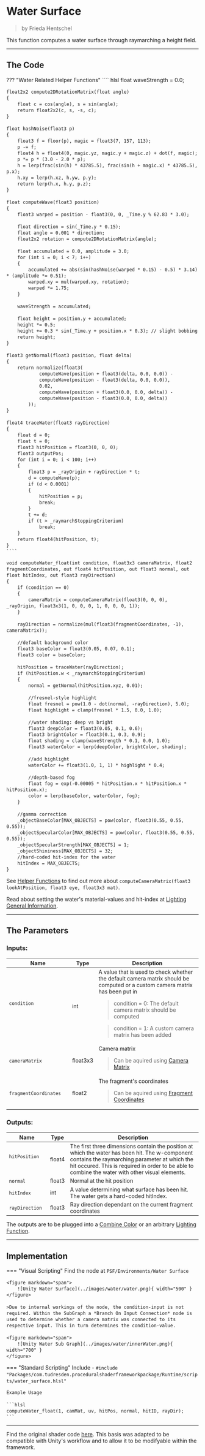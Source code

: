 <div class="container">
    <h1 class="main-heading">Water Surface</h1>
    <blockquote class="author">by Frieda Hentschel</blockquote>
</div>

This function computes a water surface through raymarching a height field. 

---

## The Code

??? "Water Related Helper Functions"
    ```` hlsl
    float waveStrength = 0.0;

    float2x2 compute2DRotationMatrix(float angle)
    {
        float c = cos(angle), s = sin(angle);
        return float2x2(c, s, -s, c);
    }

    float hashNoise(float3 p)
    {
        float3 f = floor(p), magic = float3(7, 157, 113);
        p -= f;
        float4 h = float4(0, magic.yz, magic.y + magic.z) + dot(f, magic);
        p *= p * (3.0 - 2.0 * p);
        h = lerp(frac(sin(h) * 43785.5), frac(sin(h + magic.x) * 43785.5), p.x);
        h.xy = lerp(h.xz, h.yw, p.y);
        return lerp(h.x, h.y, p.z);
    }

    float computeWave(float3 position)
    {
        float3 warped = position - float3(0, 0, _Time.y % 62.83 * 3.0);

        float direction = sin(_Time.y * 0.15);
        float angle = 0.001 * direction;
        float2x2 rotation = compute2DRotationMatrix(angle);

        float accumulated = 0.0, amplitude = 3.0;
        for (int i = 0; i < 7; i++)
        {
            accumulated += abs(sin(hashNoise(warped * 0.15) - 0.5) * 3.14) * (amplitude *= 0.51);
            warped.xy = mul(warped.xy, rotation);
            warped *= 1.75;
        }
        
        waveStrength = accumulated;

        float height = position.y + accumulated;
        height *= 0.5;
        height += 0.3 * sin(_Time.y + position.x * 0.3); // slight bobbing
        return height;
    }

    float3 getNormal(float3 position, float delta)
    {
        return normalize(float3(
                computeWave(position + float3(delta, 0.0, 0.0)) -
                computeWave(position - float3(delta, 0.0, 0.0)),
                0.02,
                computeWave(position + float3(0.0, 0.0, delta)) -
                computeWave(position - float3(0.0, 0.0, delta))
            ));
    }

    float4 traceWater(float3 rayDirection)
    {
        float d = 0;
        float t = 0;
        float3 hitPosition = float3(0, 0, 0);
        float3 outputPos;
        for (int i = 0; i < 100; i++)
        {
            float3 p = _rayOrigin + rayDirection * t;
            d = computeWave(p);
            if (d < 0.0001)
            {
                hitPosition = p;
                break;
            }
            t += d;
            if (t > _raymarchStoppingCriterium)
                break;
        }
        return float4(hitPosition, t);
    }
    ````

```` hlsl
void computeWater_float(int condition, float3x3 cameraMatrix, float2 fragmentCoordinates, out float4 hitPosition, out float3 normal, out float hitIndex, out float3 rayDirection)
{
    if (condition == 0)
    {
        cameraMatrix = computeCameraMatrix(float3(0, 0, 0), _rayOrigin, float3x3(1, 0, 0, 0, 1, 0, 0, 0, 1));
    }
    
    rayDirection = normalize(mul(float3(fragmentCoordinates, -1), cameraMatrix));

    //default background color
    float3 baseColor = float3(0.05, 0.07, 0.1);
    float3 color = baseColor;

    hitPosition = traceWater(rayDirection);
    if (hitPosition.w < _raymarchStoppingCriterium)
    {
        normal = getNormal(hitPosition.xyz, 0.01);

        //fresnel-style highlight
        float fresnel = pow(1.0 - dot(normal, -rayDirection), 5.0);
        float highlight = clamp(fresnel * 1.5, 0.0, 1.0);

        //water shading: deep vs bright
        float3 deepColor = float3(0.05, 0.1, 0.6);
        float3 brightColor = float3(0.1, 0.3, 0.9);
        float shading = clamp(waveStrength * 0.1, 0.0, 1.0);
        float3 waterColor = lerp(deepColor, brightColor, shading);

        //add highlight
        waterColor += float3(1.0, 1, 1) * highlight * 0.4;

        //depth-based fog
        float fog = exp(-0.00005 * hitPosition.x * hitPosition.x * hitPosition.x);
        color = lerp(baseColor, waterColor, fog);
    }

    //gamma correction
    _objectBaseColor[MAX_OBJECTS] = pow(color, float3(0.55, 0.55, 0.55));
    _objectSpecularColor[MAX_OBJECTS] = pow(color, float3(0.55, 0.55, 0.55));
    _objectSpecularStrength[MAX_OBJECTS] = 1;
    _objectShininess[MAX_OBJECTS] = 32;
    //hard-coded hit-index for the water
    hitIndex = MAX_OBJECTS;
}
````

See [Helper Functions](../helperFunctions.md) to find out more about ```computeCameraMatrix(float3 lookAtPosition, float3 eye, float3x3 mat)```.

Read about setting the water's material-values and hit-index at [Lighting General Information](../lighting/generalInformation.md).

---

## The Parameters

### Inputs:
| Name            | Type     | Description |
|-----------------|----------|-------------|
| `condition`  <img width=150/>  | int   |  A value that is used to check whether the default camera matrix should be computed or a custom camera matrix has been put in <br> <blockquote> condition = 0: The default camera matrix should be computed </blockquote> <blockquote> condition = 1: A custom camera matrix has been added </blockquote>|
| `cameraMatrix`  | float3x3   |  Camera matrix <br> <blockquote>Can be aquired using [Camera Matrix](../camera/cameraMatrix.md)</blockquote> |
| `fragmentCoordinates` | float2   |  The fragment's coordinates <br> <blockquote>Can be aquired using [Fragment Coordinates](../basics/fragCoords.md)</blockquote> |

### Outputs:
| Name            | Type     | Description |
|-----------------|----------|-------------|
| `hitPosition`  <img width=50/>  | float4   |  The first three dimensions contain the position at which the water has been hit. The w-component contains the raymarching parameter at which the hit occured. This is required in order to be able to combine the water with other visual elements. |
| `normal`  | float3   |  Normal at the hit position |
| `hitIndex` | int  |  A value determining what surface has been hit. The water gets a hard-coded hitIndex.|
| `rayDirection` | float3   |  Ray direction dependant on the current fragment coordinates |

The outputs are to be plugged into a [Combine Color](../basics/combineColor.md) or an arbitrary [Lighting Function](../lighting/generalInformation.md).

---

## Implementation

=== "Visual Scripting"
    Find the node at `PSF/Environments/Water Surface`
    
    <figure markdown="span">
        ![Unity Water Surface](../images/water/water.png){ width="500" }
    </figure>

    >Due to internal workings of the node, the condition-input is not required. Within the SubGraph a *Branch On Input Connection* node is used to determine whether a camera matrix was connected to its respective input. This in turn determines the condition-value.

    <figure markdown="span">
        ![Unity Water Sub Graph](../images/water/innerWater.png){ width="700" }
    </figure>

=== "Standard Scripting"
    Include - ```#include "Packages/com.tudresden.proceduralshaderframeworkpackage/Runtime/scripts/water_surface.hlsl"```

    Example Usage

    ```hlsl
    computeWater_float(1, camMat, uv, hitPos, normal, hitID, rayDir);
    ```

---

Find the original shader code [here](../../../shaders/scenes/water_surface.md). This basis was adapted to be compatible with Unity's workflow and to allow it to be modifyable within the framework.